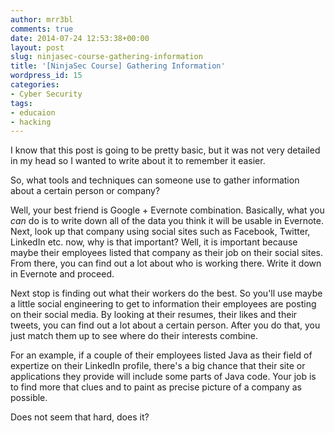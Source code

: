 ```yaml
---
author: mrr3bl
comments: true
date: 2014-07-24 12:53:38+00:00
layout: post
slug: ninjasec-course-gathering-information
title: '[NinjaSec Course] Gathering Information'
wordpress_id: 15
categories:
- Cyber Security
tags:
- educaion
- hacking
---
```


I know that this post is going to be pretty basic, but it was not very detailed in my head so I wanted to write about it to remember it easier.

So, what tools and techniques can someone use to gather information about a certain person or company?

Well, your best friend is Google + Evernote combination. Basically, what you _can_ do is to write down all of the data you think it will be usable in Evernote. Next, look up that company using social sites such as Facebook, Twitter, LinkedIn etc. now, why is that important? Well, it is important because maybe their employees listed that company as their job on their social sites. From there, you can find out a lot about who is working there. Write it down in Evernote and proceed.

Next stop is finding out what their workers do the best. So you'll use maybe a little social engineering to get to information their employees are posting on their social media. By looking at their resumes, their likes and their tweets, you can find out a lot about a certain person. After you do that, you just match them up to see where do their interests combine.

For an example, if a couple of their employees listed Java as their field of expertize on their LinkedIn profile, there's a big chance that their site or applications they provide will include some parts of Java code. Your job is to find more that clues and to paint as precise picture of a company as possible.

Does not seem that hard, does it?
